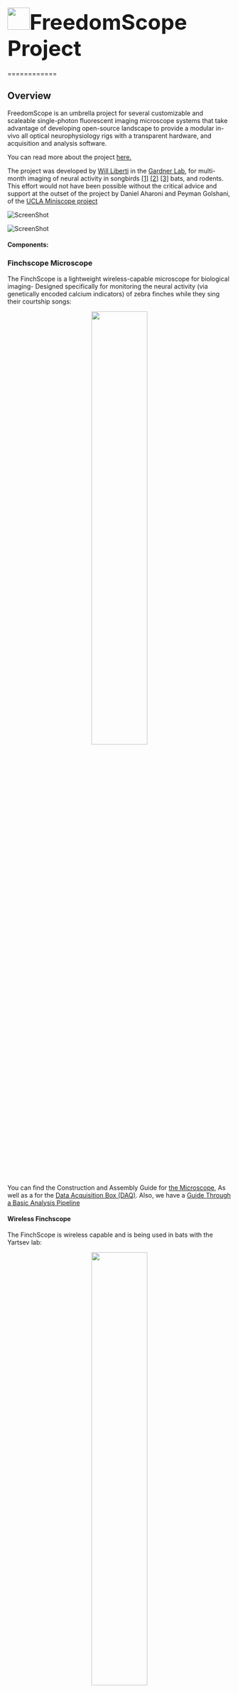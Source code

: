 



<font size="10"> <img src="FinchScope/img/im1.png" width="50"/>FreedomScope Project</font>
=======


============

## Overview

FreedomScope is an umbrella project for several customizable and scaleable single-photon fluorescent imaging microscope systems that take advantage of developing open-source landscape to provide a modular in-vivo  all optical neurophysiology rigs with a transparent hardware, and  acquisition and analysis software.


You can read more about the project [here.](http://iopscience.iop.org/1741-2552/14/4/045001/)

The project was developed by [Will Liberti](https://github.com/WALIII) in the [Gardner Lab](http://people.bu.edu/timothyg/Home.html), for multi-month imaging of neural activity in songbirds [[1]](https://doi.org/10.1371/journal.pbio.1002158) [[2]](https://www.nature.com/articles/nn.4405) [[3]](https://ccneuro.org/2018/proceedings/1133.pdf) bats, and rodents. This effort would not have been possible without the critical advice and support at the outset of the project by Daniel Aharoni and Peyman Golshani, of the [UCLA Miniscope project](http://miniscope.org/index.php?title=Main_Page)



![ScreenShot](FinchScope/img/ACS3.png)

![ScreenShot](FinchScope/img/TRACES.png)



#### Components:


### Finchscope Microscope

The FinchScope is a lightweight wireless-capable microscope for biological imaging- Designed specifically for monitoring the neural activity (via genetically encoded calcium indicators) of zebra finches while they sing their courtship songs:


<p align="center" width="100%">
    <img width="50%" src="https://github.com/WALIII/Movies/blob/main/SupplimentalVideo02.gif">
</p>



You can find the Construction and Assembly Guide for [the Microscope](https://github.com/WALIII/FreedomScope/wiki/Assembly-Guide), As well as a for the [Data Acquisition Box (DAQ)](https://github.com/WALIII/FreedomScope/wiki/DAQ-Guide).  Also, we have a [Guide Through a Basic Analysis Pipeline](https://github.com/WALIII/FreedomScope/wiki/Analysis-Guide)

#### Wireless Finchscope
The FinchScope is wireless capable and is being used in bats with the Yartsev lab:

<p align="center" width="100%">
    <img width="50%" src="https://github.com/WALIII/Movies/blob/main/SupplimentalVideo01.gif">
</p>


Additional resources related to this project can be found (here.)https://github.com/WALIII/ImBat



### 1P2C Microscope (Under Development)
The 1P2C Miniscope is a variant of the FinchScope that incorporates a second excitation path for dual color imaging, or for widefield photo- stimulation.  You can find the Construction and Assembly Guide for [the Microscope](https://github.com/WALIII/FreedomScope/wiki/Assembly-Guide), As well as a for the [Data Acquisition Box (DAQ)](https://github.com/WALIII/FreedomScope/wiki/DAQ-Guide).


### Widefield Microscope (Under Development)
The WideField miniature microscope weighs 4g and gives a 4x3mm field of view. You can find the Construction and Assembly Guide for [the Microscope](https://github.com/WALIII/FreedomScope/wiki/Assembly-Guide), As well as a for the [Data Acquisition Box (DAQ)](https://github.com/WALIII/FreedomScope/wiki/DAQ-Guide).


### Active Commutator
The [Active Commutator](https://github.com/WALIII/FreedomScope/wiki/Commutators) is a low cost, low noise, active (driven by a motor and sensor) electrical rotary joint designed for electrophysiology (single and multichannel micro-electrode arrays) and optophysiology ( optogenetics, miniature microscopes, and fiber photometry).


### Referencing
If you use any part of this project in your work, please cite our Journal of Neural Engineering Paper:

[Liberti III, William A., et al. "An open source, wireless capable miniature microscope system." Journal of neural engineering 14.4 (2017): 045001.](http://iopscience.iop.org/1741-2552/14/4/045001/)


### Associated Publications/Presentations
* Liberti III, William A., et al. "An open source, wireless capable miniature microscope system." **Journal of neural engineering** 14.4 (2017): 045001.
* Liberti, William A., et al. "Unstable neurons underlie a stable learned behavior." **Nature neuroscience** 19.12 (2016): 1665-1671.
* Yanny, K., Antipa, N., Liberti, W., et al. (2020). Miniscope3D: optimized single-shot miniature 3D fluorescence microscopy. **Light: Science & Applications**, 9(1), 1-13.
* Leman, Daniel P., et al. "Large-scale cellular-resolution imaging of neural activity in freely behaving mice." **(bioRxiv)** (2021).
* Cohen, Yarden, et al. "Hidden neural states underlie canary song syntax." **Nature** 582.7813 (2020): 539-544.





## Contributors:
* [Will Liberti](wliberti@berkeley.edu) ( U.C. Berkeley)
* [Nathan Perkins](lnp@bu.edu) ( Apple )
* [Daniel Leman](dpleman@bu.edu) ( Brandeis)
* [Jasmine Clevenger](jrclev@bu.edu) ( B.U.)
* [Will Yen](yenw24@gmail.com) (B.U.)


##  Major Contributing Labs
* [Gardner Lab](idavison@bu.edu)
* [Otchy Lab](idavison@bu.edu)
* [Davison Lab](idavison@bu.edu)  
* [Cruz-Martin Lab](idavison@bu.edu)  
* [Carmena Lab](idavison@bu.edu)  
* [Yartsev Lab](idavison@bu.edu)
